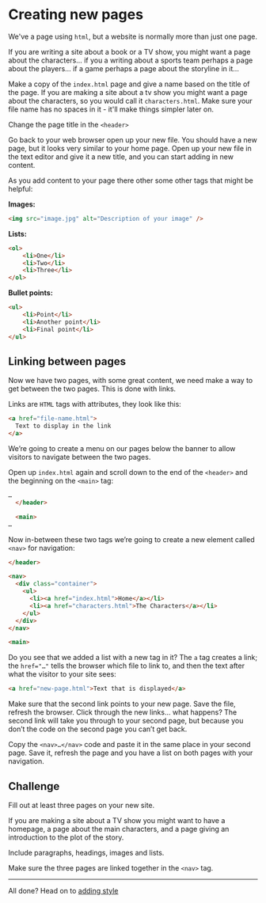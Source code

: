 # Creating new pages

We've a page using `html`, but a website is normally more than just one page.

If you are writing a site about a book or a TV show, you might want a page about the characters… if you a writing about a sports team perhaps a page about the players… if a game perhaps a page about the storyline in it…

Make a copy of the `index.html` page and give a name based on the title of the page. If you are making a site about a tv show you might want a page about the characters, so you would call it `characters.html`. Make sure your file name has no spaces in it - it'll make things simpler later on.

Change the page title in the `<header>`

Go back to your web browser open up your new file. You should have a new page, but it looks very similar to your home page. Open up your new file in the text editor and give it a new title, and you can start adding in new content.

As you add content to your page there other some other tags that might be helpful:

**Images:**
```html
<img src="image.jpg" alt="Description of your image" />
```

**Lists:**
```html
<ol>
	<li>One</li>
	<li>Two</li>
	<li>Three</li>
</ol>
```

**Bullet points:**
```html
<ul>
	<li>Point</li>
	<li>Another point</li>
	<li>Final point</li>
</ul>
```

## Linking between pages

Now we have two pages, with some great content, we need make a way to get between the two pages. This is done with links.

Links are `HTML` tags with attributes, they look like this:

```html
<a href="file-name.html">
  Text to display in the link
</a>
```

We’re going to create a menu on our pages below the banner to allow visitors to navigate between the two pages.

Open up `index.html` again and scroll down to the end of the `<header>` and the beginning on the `<main>` tag:

```html
…
  </header>

  <main>
…
```

Now in-between these two tags we’re going to create a new element called `<nav>` for navigation:

```html
</header>

<nav>
  <div class="container">
    <ul>
      <li><a href="index.html">Home</a></li>
      <li><a href="characters.html">The Characters</a></li>
    </ul>
  </div>
</nav>

<main>
```

Do you see that we added a list with a new tag in it? The `a` tag creates a link; the `href="…"` tells the browser which file to link to, and then the text after what the visitor to your site sees:

```html
<a href="new-page.html">Text that is displayed</a>
```

Make sure that the second link points to your new page. Save the file, refresh the browser. Click through the new links… what happens? The second link will take you through to your second page, but because you don’t the code on the second page you can’t get back.

Copy the `<nav>…</nav>` code and paste it in the same place in your second page. Save it, refresh the page and you have a list on both pages with your navigation.

## Challenge

Fill out at least three pages on your new site.

If you are making a site about a TV show you might want to have a homepage, a page about the main characters, and a page giving an introduction to the plot of the story.

Include paragraphs, headings, images and lists.

Make sure the three pages are linked together in the `<nav>` tag.


---

All done? Head on to [adding style](2-style.md)